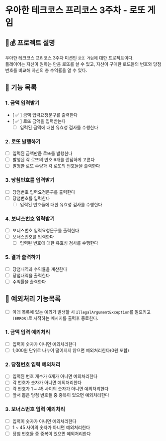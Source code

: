 # 우아한 테크코스 프리코스 3주차 - 로또 게임  
## 🎰💰 프로젝트 설명  
우아한 테크코스 프리코스 3주차 미션인 `로또 게임`에 대한 프로젝트이다.  
플레이어는 자신이 원하는 만큼 로또를 살 수 있고, 자신이 구매한 로또들의 번호와 당첨번호를 비교해 자신의 총 수익률을 알 수 있다.  

## 🚀 기능 목록
### 1. 금액 입력받기  
- [ ✅ ] 금액 입력요청문구를 출력한다
- [ ✅ ] 로또 금액을 입력받는다
    - [  ] 입력된 금액에 대한 유효성 검사를 수행한다

### 2. 로또 발행하기  
- [  ] 입력된 금액만큼 로또를 발행한다
- [  ] 발행된 각 로또의 번호 6개를 랜덤하게 고른다
- [  ] 발행한 로또 수량과 각 로또의 번호들을 출력한다

### 3. 당첨번호를 입력받기  
- [  ] 당첨번호 입력요청문구를 출력한다
- [  ] 당첨번호를 입력한다
    - [  ] 입력된 번호들에 대한 유효성 검사를 수행한다 

### 4. 보너스번호 입력받기
- [  ] 보너스번호 입력요청문구를 출력한다
- [  ] 보너스번호를 입력한다
    - [  ] 입력된 번호에 대한 유효성 검사를 수행한다

### 5. 결과 출력하기  
- [  ] 당첨내역과 수익률을 계산한다 
- [  ] 당첨내역을 출력한다
- [  ] 수익률을 출력한다

## 🚨 예외처리 기능목록
- [  ] 아래 목록에 있는 예외가 발생할 시 `IllegalArgumentException`를 일으키고 `[ERROR]`로 시작하는 메시지를 출력후 종료한다.  
### 1. 금액 입력 예외처리
- [  ] 입력이 숫자가 아니면 예외처리한다
- [  ] 1,000원 단위로 나누어 떨어지지 않으면 예외처리한다(0원 포함)  

### 2. 당첨번호 입력 예외처리
- [  ] 입력된 번호 개수가 6개가 아니면 예외처리한다
- [  ] 각 번호가 숫자가 아니면 예외처리한다
- [  ] 각 번호가 1 ~ 45 사이의 숫자가 아니면 예외처리한다
- [  ] 앞서 뽑은 당첨 번호들 중 중복이 있으면 예외처리한다

### 3. 보너스번호 입력 예외처리
- [  ] 입력이 숫자가 아니면 예외처리한다
- [  ] 1 ~ 45 사이의 숫자가 아니면 예외처리한다
- [  ] 당첨 번호들 중 중복이 있으면 예외처리한다